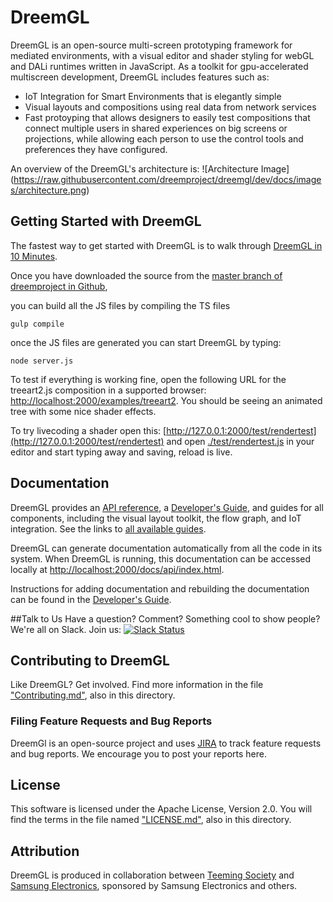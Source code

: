 # DreemGL

DreemGL is an open-source multi-screen prototyping framework for mediated environments, 
with a visual editor and shader styling for webGL and DALi runtimes written in JavaScript.
As a toolkit for gpu-accelerated multiscreen development, DreemGL includes features such as:
* IoT Integration for Smart Environments that is elegantly simple
* Visual layouts and compositions using real data from network services
* Fast protoyping that allows designers to easily test compositions that connect multiple users in shared experiences on big screens or projections, while allowing each person to use the control tools and preferences they have configured.

An overview of the DreemGL's architecture is:
![Architecture Image]
(https://raw.githubusercontent.com/dreemproject/dreemgl/dev/docs/images/architecture.png)

## Getting Started with DreemGL
The fastest way to get started with DreemGL is to walk through [DreemGL in 10 Minutes](http://docs.dreemproject.org/docs/api/index.html#!/guide/dreem_in_10_part1).

Once you have downloaded the source from the [master branch of dreemproject in Github](https://github.com/dreemproject/dreemgl), 

you can build all the JS files by compiling the TS files

```gulp compile```

once the JS files are generated you can start DreemGL by typing: 

```node server.js```


To test if everything is working fine, open the following URL for the treeart2.js composition in a supported browser: [http://localhost:2000/examples/treeart2](http://localhost:2000/examples/treeart2). You should be seeing an animated tree with some nice shader effects.

To try livecoding a shader open this:
[http://127.0.0.1:2000/test/rendertest](http://127.0.0.1:2000/test/rendertest) and open
[./test/rendertest.js](/test/rendertest.js) in your editor and start typing away and saving, reload is live.

## Documentation
DreemGL provides an [API
reference](http://docs.dreemproject.org/docs/api/index.html#!/api), a [Developer's Guide](http://docs.dreemproject.org/docs/api/index.html#!/guide/devguide), and
guides for all components, including the visual layout toolkit, the
flow graph, and IoT integration. See the links to [all available
guides](http://docs.dreemproject.org/docs/api/index.html#!/guide).

DreemGL can generate documentation automatically from all the code in its system. When DreemGL is running, this documentation can be accessed locally at [http://localhost:2000/docs/api/index.html](http://localhost:2000/docs/api/index.html). 

Instructions for adding documentation and rebuilding the documentation can be found in the [Developer's Guide](http://docs.dreemproject.org/docs/api/index.html#!/guide/devguide).

##Talk to Us
Have a question? Comment? Something cool to show people? We're all on Slack. Join us:
[![Slack Status](https://dreemproject.herokuapp.com/badge.svg)](https://dreemproject.herokuapp.com/)

## Contributing to DreemGL
Like DreemGL? Get involved. Find more information in the file ["Contributing.md"](https://github.com/dreemproject/dreemgl/blob/master/CONTRIBUTING.md), also in this directory. 

### Filing Feature Requests and Bug Reports
DreemGl is an open-source project and uses [JIRA](https://dreem2.atlassian.net/secure/Dashboard.jspa) to track feature requests and bug reports. We encourage you to post your reports here.

## License
This software is licensed under the  Apache License, Version 2.0. You will find the terms in the file named
["LICENSE.md"](https://github.com/dreemproject/dreemgl/blob/master/LICENSE.md), also in this directory.

## Attribution
DreemGL is produced in collaboration between [Teeming Society](http://teem.nu) and [Samsung Electronics](http://www.samsung.com/us/), sponsored by Samsung Electronics and others.
